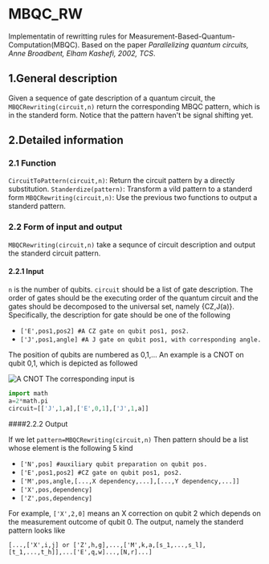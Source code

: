 # MBQC_RW

Implementatin of rewritting rules for Measurement-Based-Quantum-Computation(MBQC).  Based on the paper *Parallelizing quantum circuits, Anne Broadbent, Elham Kashefi, 2002, TCS*.

## 1.General description
Given a sequence of gate description of a quantum circuit, the `MBQCRewriting(circuit,n)` return the corresponding MBQC pattern, which is in the standerd form. Notice that the pattern haven't be signal shifting yet.

## 2.Detailed information
### 2.1 Function
`CircuitToPattern(circuit,n)`: Return the circuit pattern by a directly substitution.
`Standerdize(pattern)`: Transform a vild pattern to a standerd form
`MBQCRewriting(circuit,n)`: Use the previous two functions to output a standerd pattern.

### 2.2 Form of input and output
`MBQCRewriting(circuit,n)` take a sequnce of circuit description and output the standerd circuit pattern.
#### 2.2.1 Input
`n` is the number of qubits. `circuit` should be a list of gate description. The order of gates should be the executing order of the quantum circuit and the gates should be decomposed to the universal set, namely {CZ,J(a)}. Specifically, the description for gate should be one of the following 

- `['E',pos1,pos2] #A CZ gate on qubit pos1, pos2.`
- `['J',pos1,angle] #A J gate on qubit pos1, with corresponding angle.`

The position of qubits are numbered as 0,1,...  An example is a CNOT on qubit 0,1, which is depicted as followed

![A CNOT](https:://github.com/siberian-pi/MBQC_RW/blob/master/pics/ACNOT.png)
The corresponding input is
```python
import math
a=2*math.pi
circuit=[['J',1,a],['E',0,1],['J',1,a]]
```
####2.2.2 Output

If we let  `pattern=MBQCRewriting(circuit,n)`
Then pattern should be a list whose element is the following 5 kind

- `['N',pos] #auxiliary qubit preparation on qubit pos.`
- `['E',pos1,pos2] #CZ gate on qubit pos1, pos2.`
- `['M',pos,angle,[...,X dependency,...],[...,Y dependency,...]]`
- `['X',pos,dependency]`
- `['Z',pos,dependency]`

For example, `['X',2,0]` means an X correction on qubit 2 which depends on the measurement outcome of qubit 0.
The output, namely the standerd pattern looks like

`[...,['X',i,j] or ['Z',h,g],...,['M',k,a,[s_1,...,s_l],[t_1,...,t_h]],...['E',q,w]...,[N,r]...]`


